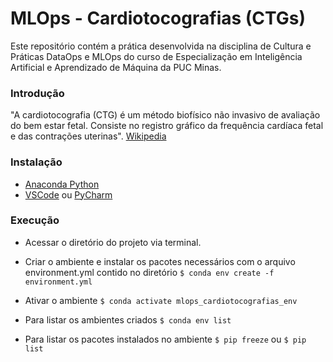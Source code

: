 # MLOps - Cardiotocografias (CTGs)
Este repositório contém a prática desenvolvida na disciplina de Cultura e Práticas DataOps e MLOps do curso de Especialização em Inteligência Artificial e Aprendizado de Máquina da PUC Minas.

### Introdução

"A cardiotocografia (CTG) é um método biofísico não invasivo de avaliação do bem estar fetal. Consiste no registro gráfico da frequência cardíaca fetal e das contrações uterinas". [Wikipedia](https://pt.wikipedia.org/wiki/Cardiotocografia)


### Instalação

- [Anaconda Python](https://www.anaconda.com/)
- [VSCode](https://code.visualstudio.com/) ou [PyCharm](https://www.jetbrains.com/pt-br/pycharm/)

### Execução

- Acessar o diretório do projeto via terminal.
  
- Criar o ambiente e instalar os pacotes necessários com o arquivo environment.yml contido no diretório ```$ conda env create -f environment.yml```
- Ativar o ambiente ```$ conda activate mlops_cardiotocografias_env```
- Para listar os ambientes criados ```$ conda env list```
- Para listar os pacotes instalados no ambiente ```$ pip freeze``` ou ```$ pip list```

